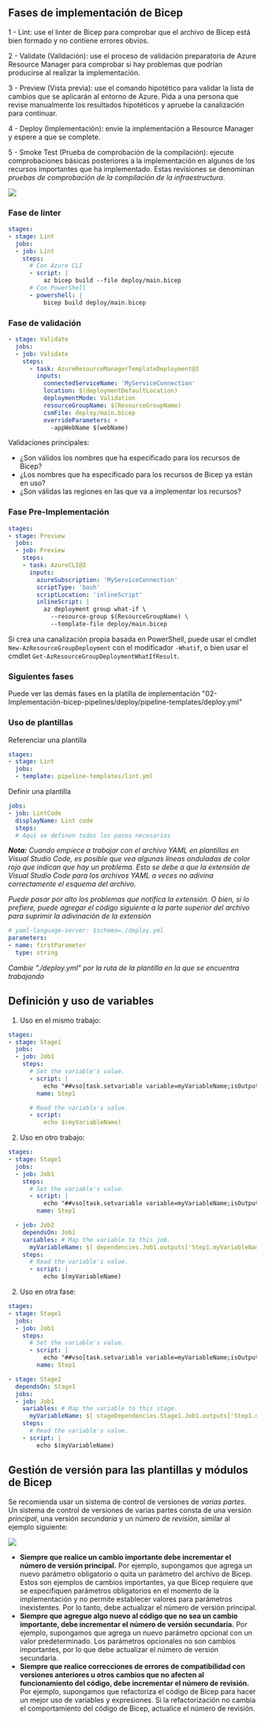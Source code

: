 ## Fases de implementación de Bicep
1 - Lint: use el linter de Bicep para comprobar que el archivo de Bicep está bien formado y no contiene errores obvios.

2 - Validate (Validación): use el proceso de validación preparatoria de Azure Resource Manager para comprobar si hay problemas que podrían producirse al realizar la implementación.

3 - Preview (Vista previa): use el comando hipotético para validar la lista de cambios que se aplicarán al entorno de Azure. Pida a una persona que revise manualmente los resultados hipotéticos y apruebe la canalización para continuar.

4 - Deploy (Implementación): envíe la implementación a Resource Manager y espere a que se complete.

5 - Smoke Test (Prueba de comprobación de la compilación): ejecute comprobaciones básicas posteriores a la implementación en algunos de los recursos importantes que ha implementado. Estas revisiones se denominan *pruebas de comprobación de la compilación de la infraestructura*.

![](https://learn.microsoft.com/es-es/training/modules/test-bicep-code-using-azure-pipelines/media/2-stages-bicep.png)

### Fase de linter
```yml
stages:
- stage: Lint
  jobs: 
  - job: Lint
    steps:
      # Con Azure CLI
      - script: |
          az bicep build --file deploy/main.bicep
      # Con PowerShell
      - powershell: |
          bicep build deploy/main.bicep
```

### Fase de validación
```yml
- stage: Validate
  jobs:
  - job: Validate
    steps:
      - task: AzureResourceManagerTemplateDeployment@3
        inputs:
          connectedServiceName: 'MyServiceConnection'
          location: $(deploymentDefaultLocation)
          deploymentMode: Validation
          resourceGroupName: $(ResourceGroupName)
          csmFile: deploy/main.bicep
          overrideParameters: >
            -appWebName $(webName)
```
Validaciones principales:
- ¿Son válidos los nombres que ha especificado para los recursos de Bicep?
- ¿Los nombres que ha especificado para los recursos de Bicep ya están en uso?
- ¿Son válidas las regiones en las que va a implementar los recursos?

### Fase Pre-Implementación
```yml
stages:
- stage: Preview
  jobs: 
  - job: Preview
    steps:
    - task: AzureCLI@2
      inputs:
        azureSubscription: 'MyServiceConnection'
        scriptType: 'bash'
        scriptLocation: 'inlineScript'
        inlineScript: |
          az deployment group what-if \
            --resource-group $(ResourceGroupName) \
            --template-file deploy/main.bicep
```
Si crea una canalización propia basada en PowerShell, puede usar el cmdlet `New-AzResourceGroupDeployment` con el modificador `-Whatif`, o bien usar el cmdlet `Get-AzResourceGroupDeploymentWhatIfResult`.

### Siguientes fases
Puede ver las demás fases en la platilla de implementación "02-Implementación-bicep-pipelines/deploy/pipeline-templates/deploy.yml"

### Uso de plantillas
Referenciar una plantilla
```yml
stages:
- stage: Lint
  jobs: 
  - template: pipeline-templates/lint.yml
```

Definir una plantilla
```yml
jobs:
- job: LintCode
  displayName: Lint code
  steps:
  # Aquí se definen todos los pasos necesarios
```

***Nota:** Cuando empiece a trabajar con el archivo YAML en plantillas en Visual Studio Code, es posible que vea algunas líneas onduladas de color rojo que indican que hay un problema. Esto se debe a que la extensión de Visual Studio Code para los archivos YAML a veces no adivina correctamente el esquema del archivo.*

*Puede pasar por alto los problemas que notifica la extensión. O bien, si lo prefiere, puede agregar el código siguiente a la parte superior del archivo para suprimir la adivinación de la extensión*

```yml
# yaml-language-server: $schema=./deploy.yml
parameters:
- name: firstParameter
  type: string
```

*Cambie "./deploy.yml" por la ruta de la plantilla en la que se encuentra trabajando*

## Definición y uso de variables
1. Uso en el mismo trabajo:
```yml
stages:
- stage: Stage1
  jobs:
  - job: Job1
    steps:
      # Set the variable's value.
      - script: |
          echo "##vso[task.setvariable variable=myVariableName;isOutput=true]VariableValue"
        name: Step1

      # Read the variable's value.
      - script:
          echo $(myVariableName)
```
2. Uso en otro trabajo:
```yml
stages:
- stage: Stage1
  jobs:
  - job: Job1
    steps:
      # Set the variable's value.
      - script: |
          echo "##vso[task.setvariable variable=myVariableName;isOutput=true]VariableValue"
        name: Step1

  - job: Job2
    dependsOn: Job1
    variables: # Map the variable to this job.
      myVariableName: $[ dependencies.Job1.outputs['Step1.myVariableName'] ]
    steps:
      # Read the variable's value.
      - script: |
          echo $(myVariableName)
```
2. Uso en otra fase:
```yml
stages:
- stage: Stage1
  jobs:
  - job: Job1
    steps:
      # Set the variable's value.
      - script: |
          echo "##vso[task.setvariable variable=myVariableName;isOutput=true]VariableValue"
        name: Step1

- stage: Stage2
  dependsOn: Stage1
  jobs:
  - job: Job1
    variables: # Map the variable to this stage.
      myVariableName: $[ stageDependencies.Stage1.Job1.outputs['Step1.myVariableName'] ]
    steps:
      # Read the variable's value.
    - script: |
        echo $(myVariableName)
```

## Gestión de versión para las plantillas y módulos de Bicep
Se recomienda usar un sistema de control de versiones de *varias partes*. Un sistema de control de versiones de varias partes consta de una versión *principal*, una versión *secundaria* y un número de *revisión*, similar al ejemplo siguiente:

![](https://learn.microsoft.com/es-es/training/modules/publish-reusable-bicep-code-using-azure-pipelines/media/5-version-number.png)

- **Siempre que realice un cambio importante debe incrementar el número de versión principal.** Por ejemplo, supongamos que agrega un nuevo parámetro obligatorio o quita un parámetro del archivo de Bicep. Estos son ejemplos de cambios importantes, ya que Bicep requiere que se especifiquen parámetros obligatorios en el momento de la implementación y no permite establecer valores para parámetros inexistentes. Por lo tanto, debe actualizar el número de versión principal.
- **Siempre que agregue algo nuevo al código que no sea un cambio importante, debe incrementar el número de versión secundaria.** Por ejemplo, supongamos que agrega un nuevo parámetro opcional con un valor predeterminado. Los parámetros opcionales no son cambios importantes, por lo que debe actualizar el número de versión secundaria.
- **Siempre que realice correcciones de errores de compatibilidad con versiones anteriores u otros cambios que no afecten al funcionamiento del código, debe incrementar el número de revisión.** Por ejemplo, supongamos que refactoriza el código de Bicep para hacer un mejor uso de variables y expresiones. Si la refactorización no cambia el comportamiento del código de Bicep, actualice el número de revisión.